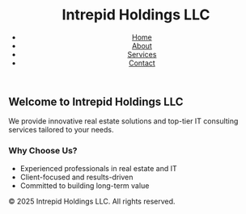 <!DOCTYPE html>
<html lang="en">
<head>
  <meta charset="UTF-8">
  <meta name="viewport" content="width=device-width, initial-scale=1.0">
  <title>Intrepid Holdings LLC | Home</title>
  <link rel="stylesheet" href="style.css">
</head>
<body>
  <header>
    <h1>Intrepid Holdings LLC</h1>
    <nav>
      <ul>
        <li><a href="index.html">Home</a></li>
        <li><a href="about.html">About</a></li>
        <li><a href="services.html">Services</a></li>
        <li><a href="contact.html">Contact</a></li>
      </ul>
    </nav>
  </header>

  <main>
    <section>
      <h2>Welcome to Intrepid Holdings LLC</h2>
      <p>We provide innovative real estate solutions and top-tier IT consulting services tailored to your needs.</p>
    </section>
    <section>
      <h3>Why Choose Us?</h3>
      <ul>
        <li>Experienced professionals in real estate and IT</li>
        <li>Client-focused and results-driven</li>
        <li>Committed to building long-term value</li>
      </ul>
    </section>
  </main>

  <footer>
    <p>&copy; 2025 Intrepid Holdings LLC. All rights reserved.</p>
  </footer>
</body>
</html>
